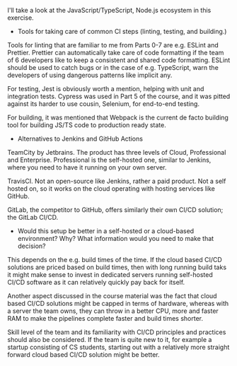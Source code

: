 I'll take a look at the JavaScript/TypeScript, Node.js ecosystem in this exercise.

- Tools for taking care of common CI steps (linting, testing, and building.)

Tools for linting that are familiar to me from Parts 0-7 are e.g. ESLint and Prettier. 
Prettier can automatically take care of code formatting if the team of 6 developers like to keep a consistent and shared code formatting.
ESLint should be used to catch bugs or in the case of e.g. TypeScript, warn the developers of using dangerous patterns like implicit any.

For testing, Jest is obviously worth a mention, helping with unit and integration tests. Cypress was used in Part 5 of the course, and it was pitted against its harder to use cousin, Selenium, for end-to-end testing. 

For building, it was mentioned that Webpack is the current de facto building tool for building JS/TS code to production ready state.

- Alternatives to Jenkins and GitHub Actions

TeamCity by Jetbrains. The product has three levels of Cloud, Professional and Enterprise. Professional is the self-hosted one, similar to Jenkins, where you need to have it running on your own server. 

TravisCI. Not an open-source like Jenkins, rather a paid product. Not a self hosted on, so it works on the cloud operating with hosting services like GitHub.

GitLab, the competitor to GitHub, offers similarly their own CI/CD solution; the GitLab CI/CD.

- Would this setup be better in a self-hosted or a cloud-based environment? Why? What information would you need to make that decision?

This depends on the e.g. build times of the time. If the cloud based CI/CD solutions are priced based on build times, then with long running build taks it might make sense to invest in dedicated servers running self-hosted CI/CD software as it can relatively quickly pay back for itself.

Another aspect discussed in the course material was the fact that cloud based CI/CD solutions might be capped in terms of hardware, whereas with a server the team owns, they can throw in a better CPU, more and faster RAM to make the pipelines complete faster and build times shorter.

Skill level of the team and its familiarity with CI/CD principles and practices should also be considered. If the team is quite new to it, for example a startup consisting of CS students, starting out with a relatively more straight forward cloud based CI/CD solution might be better.